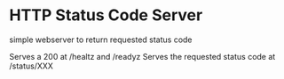 # HTTP Status Code Server

simple webserver to return requested status code

Serves a 200 at /healtz and /readyz
Serves the requested status code at /status/XXX
